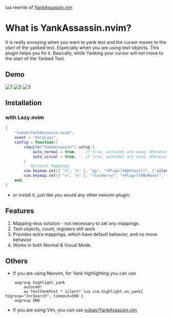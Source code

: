 lua rewrite of [YankAssassin.vim](https://github.com/svban/YankAssassin.vim)

# What is YankAssassin.nvim?
It is really annoying when you want to yank text and the cursor moves to the start of the yanked text. Especially when you are using text-objects. This plugin helps you fix it. Basically, while Yanking your cursor will not move to the start of the Yanked Text.

## Demo
![1](https://user-images.githubusercontent.com/69670983/147871602-d5f1a6cb-97d4-4950-bb0f-ef7579b27852.gif)
![2](https://user-images.githubusercontent.com/69670983/147871603-813e3248-a093-4915-b209-cad5da276aca.gif)
![3](https://user-images.githubusercontent.com/69670983/147871606-bb17d8a6-53b2-4177-ac48-1c677f2f46c3.gif)

## Installation
### with Lazy.nvim
``` lua
{
    "svban/YankAssassin.nvim",
    event = "VeryLazy",
    config = function()
        require("YankAssassin").setup {
            auto_normal = true, -- if true, autocmds are used. Whenever y is used in normal mode, the cursor doesn't move to start
            auto_visual = true, -- if true, autocmds are used. Whenever y is used in visual mode, the cursor doesn't move to start
        }
        -- Optional Mappings
        vim.keymap.set({ "x", "n" }, "gy", "<Plug>(YADefault)", { silent = true })
        vim.keymap.set({ "x", "n" }, "<leader>y", "<Plug>(YANoMove)", { silent = true })
    end,
}
```
- or install it, just like you would any other neovim-plugin.

## Features
1. Mapping-less solution - not necessary to set any mappings.
2. Text-objects, count, registers still work
3. Provides extra mappings, which have default behavior, and no move behavior
4. Works in both Normal & Visual Mode.


## Others
- If you are using Neovim, for Yank highlighting you can use
```
    augroup highlight_yank
        autocmd!
        au TextYankPost * silent! lua vim.highlight.on_yank{ higroup="IncSearch", timeout=500 }
    augroup END
```
- If you are using Vim, you can use
[svban/YankAssassin.vim](https://github.com/svban/YankAssassin.vim)
